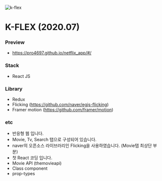 ![k-flex](https://user-images.githubusercontent.com/43352126/93514471-36386c00-f962-11ea-8094-595f666170c7.png)


# K-FLEX (2020.07)

### Preview

- https://pro4697.github.io/netflix_app/#/

### Stack

- React JS

### Library

- Redux
- Flicking (https://github.com/naver/egjs-flicking)
- Framer motion (https://github.com/framer/motion)

### etc

- 반응형 웹 입니다.
- Movie, Tv, Search 탭으로 구성되어 있습니다.
- naver의 오픈소스 라이브러리인 Flicking을 사용하였습니다. (Movie탭 최상단 부분)
- 첫 React 코딩 입니다.
- Movie API (themovieapi)
- Class component
- prop-types
